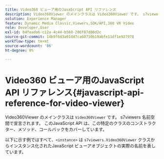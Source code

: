 ```yaml
---
title: Video360 ビューア用のJavaScript API リファレンス
description: Video360Viewer のメインクラスは Video360Viewer です。 s7viewers 名前空間で宣言されます。 このJavaScript API は、この特定のクラスのコンストラクター、メソッド、コールバックをカバーしています。
solution: Experience Manager
feature: Dynamic Media Classic,Viewers,SDK/API,360 VR Video
role: Developer,User
exl-id: b4feada6-c12a-4c44-b560-286f87d88d2c
source-git-commit: 14b9f6d3a01d47ca60710b19abfe11df1e927978
workflow-type: tm+mt
source-wordcount: '86'
ht-degree: 0%

---
```


# Video360 ビューア用のJavaScript API リファレンス{#javascript-api-reference-for-video-viewer}

Video360Viewer のメインクラスは `Video360Viewer` です。 s7viewers 名前空間で宣言されます。 このJavaScript API は、この特定のクラスのコンストラクター、メソッド、コールバックをカバーしています。

以下に示す例ではすべて、`<instance>` は `s7viewers.Video360Viewer` クラスからインスタンス化されたJavaScript ビューアオブジェクトの実際の名前を表しています。
